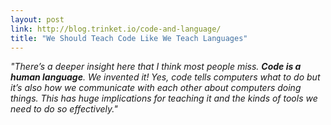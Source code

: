 ```yaml
---
layout: post
link: http://blog.trinket.io/code-and-language/
title: "We Should Teach Code Like We Teach Languages"
---
```


*"There’s a deeper insight here that I think most people miss.  **Code is a human language**. We invented it!  Yes, code tells computers what to do but it’s also how we communicate with each other about computers doing things.  This has huge implications for teaching it and the kinds of tools we need to do so effectively."*
